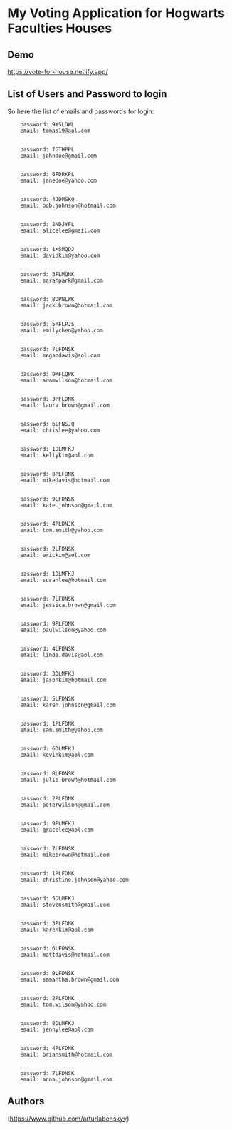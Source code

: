 # My Voting Application for Hogwarts Faculties Houses

## Demo

https://vote-for-house.netlify.app/

## List of Users and Password to login

So here the list of emails and passwords for login:

        password: 9YSLDWL
        email: tomas19@aol.com


        password: 7GTHPPL
        email: johndoe@gmail.com


        password: 6FDRKPL
        email: janedoe@yahoo.com


        password: 4JDMSKQ
        email: bob.johnson@hotmail.com


        password: 2NDJYFL
        email: alicelee@gmail.com


        password: 1KSMQDJ
        email: davidkim@yahoo.com


        password: 3FLMQNK
        email: sarahpark@gmail.com


        password: 8DPNLWK
        email: jack.brown@hotmail.com


        password: 5MFLPJS
        email: emilychen@yahoo.com


        password: 7LFDNSK
        email: megandavis@aol.com


        password: 9MFLQPK
        email: adamwilson@hotmail.com


        password: 3PFLDNK
        email: laura.brown@gmail.com


        password: 6LFNSJQ
        email: chrislee@yahoo.com


        password: 1DLMFKJ
        email: kellykim@aol.com


        password: 8PLFDNK
        email: mikedavis@hotmail.com


        password: 9LFDNSK
        email: kate.johnson@gmail.com


        password: 4PLDNJK
        email: tom.smith@yahoo.com


        password: 2LFDNSK
        email: erickim@aol.com


        password: 1DLMFKJ
        email: susanlee@hotmail.com


        password: 7LFDNSK
        email: jessica.brown@gmail.com


        password: 9PLFDNK
        email: paulwilson@yahoo.com


        password: 4LFDNSK
        email: linda.davis@aol.com


        password: 3DLMFKJ
        email: jasonkim@hotmail.com


        password: 5LFDNSK
        email: karen.johnson@gmail.com


        password: 1PLFDNK
        email: sam.smith@yahoo.com


        password: 6DLMFKJ
        email: kevinkim@aol.com


        password: 8LFDNSK
        email: julie.brown@hotmail.com


        password: 2PLFDNK
        email: peterwilson@gmail.com


        password: 9PLMFKJ
        email: gracelee@aol.com


        password: 7LFDNSK
        email: mikebrown@hotmail.com


        password: 1PLFDNK
        email: christine.johnson@yahoo.com


        password: 5DLMFKJ
        email: stevensmith@gmail.com


        password: 3PLFDNK
        email: karenkim@aol.com


        password: 6LFDNSK
        email: mattdavis@hotmail.com


        password: 9LFDNSK
        email: samantha.brown@gmail.com


        password: 2PLFDNK
        email: tom.wilson@yahoo.com


        password: 8DLMFKJ
        email: jennylee@aol.com


        password: 4PLFDNK
        email: briansmith@hotmail.com


        password: 7LFDNSK
        email: anna.johnson@gmail.com

## Authors

(https://www.github.com/arturlabenskyy)
